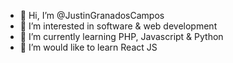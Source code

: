 - 👋 Hi, I’m @JustinGranadosCampos
- 👀 I’m interested in software & web development
- 🌱 I’m currently learning PHP, Javascript & Python
- 💞️ I’m would like to learn React JS

<!---
JustinGranadosCampos/JustinGranadosCampos is a ✨ special ✨ repository because its `README.md` (this file) appears on your GitHub profile.
You can click the Preview link to take a look at your changes.
--->

